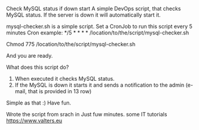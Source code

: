 Check MySQL status if down start
A simple DevOps script, that checks MySQL status. 
If the server is down it will automatically start it.


mysql-checker.sh is a simple script.
Set a CronJob to run this script every 5 minutes
Cron example:  */5 * * * * /location/to/the/script/mysql-checker.sh

Chmod 775 /location/to/the/script/mysql-checker.sh

And you are ready.

What does this script do?
1. When executed it checks MySQL status.
2. If the MySQL is down it starts it and sends a notification to the admin (e-mail, that is provided in 13 row)

Simple as that :) Have fun.


Wrote the script from srach in Just fuw minutes.
some IT tutorials https://www.valters.eu
